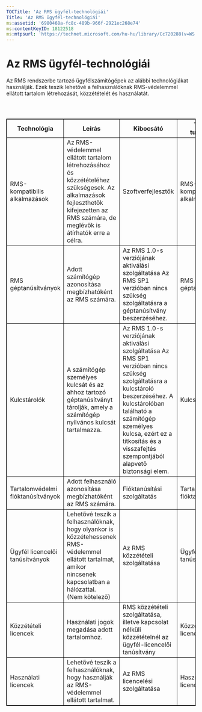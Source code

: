 ```yaml
---
TOCTitle: 'Az RMS ügyfél-technológiái'
Title: 'Az RMS ügyfél-technológiái'
ms:assetid: '6980468a-fc8c-489b-966f-2921ec268e74'
ms:contentKeyID: 18122518
ms:mtpsurl: 'https://technet.microsoft.com/hu-hu/library/Cc720288(v=WS.10)'
---
```


Az RMS ügyfél-technológiái
==========================

Az RMS rendszerbe tartozó ügyfélszámítógépek az alábbi technológiákat használják. Ezek teszik lehetővé a felhasználóknak RMS-védelemmel ellátott tartalom létrehozását, közzétételét és használatát.

###  

 
<p> </p>
<table style="border:1px solid black;">
<colgroup>
<col width="25%" />
<col width="25%" />
<col width="25%" />
<col width="25%" />
</colgroup>
<thead>
<tr class="header">
<th style="border:1px solid black;" >Technológia</th>
<th style="border:1px solid black;" >Leírás</th>
<th style="border:1px solid black;" >Kibocsátó</th>
<th style="border:1px solid black;" >További tudnivalók</th>
</tr>
</thead>
<tbody>
<tr class="odd">
<td style="border:1px solid black;">RMS-kompatibilis alkalmazások</td>
<td style="border:1px solid black;">Az RMS-védelemmel ellátott tartalom létrehozásához és közzétételéhez szükségesek. Az alkalmazások fejleszthetők kifejezetten az RMS számára, de meglévők is átírhatók erre a célra.</td>
<td style="border:1px solid black;">Szoftverfejlesztők</td>
<td style="border:1px solid black;">RMS-kompatibilis alkalmazások</td>
</tr>
<tr class="even">
<td style="border:1px solid black;">RMS géptanúsítványok</td>
<td style="border:1px solid black;">Adott számítógép azonosítása megbízhatóként az RMS számára.</td>
<td style="border:1px solid black;">Az RMS 1.0-s verziójának aktiválási szolgáltatása Az RMS SP1 verzióban nincs szükség szolgáltatásra a géptanúsítvány beszerzéséhez.</td>
<td style="border:1px solid black;">RMS géptanúsítványok</td>
</tr>
<tr class="odd">
<td style="border:1px solid black;">Kulcstárolók</td>
<td style="border:1px solid black;">A számítógép személyes kulcsát és az ahhoz tartozó géptanúsítványt tárolják, amely a számítógép nyilvános kulcsát tartalmazza.</td>
<td style="border:1px solid black;">Az RMS 1.0-s verziójának aktiválási szolgáltatása Az RMS SP1 verzióban nincs szükség szolgáltatásra a kulcstároló beszerzéséhez. A kulcstárolóban található a számítógép személyes kulcsa, ezért ez a titkosítás és a visszafejtés szempontjából alapvető biztonsági elem.</td>
<td style="border:1px solid black;">Kulcstárolók</td>
</tr>
<tr class="even">
<td style="border:1px solid black;">Tartalomvédelmi fióktanúsítványok</td>
<td style="border:1px solid black;">Adott felhasználó azonosítása megbízhatóként az RMS számára.</td>
<td style="border:1px solid black;">Fióktanúsítási szolgáltatás</td>
<td style="border:1px solid black;">Tartalomvédelmi fióktanúsítványok</td>
</tr>
<tr class="odd">
<td style="border:1px solid black;">Ügyfél licencelői tanúsítványok</td>
<td style="border:1px solid black;">Lehetővé teszik a felhasználóknak, hogy olyankor is közzétehessenek RMS-védelemmel ellátott tartalmat, amikor nincsenek kapcsolatban a hálózattal.<br/>
(Nem kötelező)</td>
<td style="border:1px solid black;">Az RMS közzétételi szolgáltatása</td>
<td style="border:1px solid black;">Ügyfél-licencelői tanúsítványok</td>
</tr>
<tr class="even">
<td style="border:1px solid black;">Közzétételi licencek</td>
<td style="border:1px solid black;">Használati jogok megadása adott tartalomhoz.</td>
<td style="border:1px solid black;">RMS közzétételi szolgáltatása, illetve kapcsolat nélküli közzétételnél az ügyfél-licencelői tanúsítvány</td>
<td style="border:1px solid black;">Közzétételi licencek</td>
</tr>
<tr class="odd">
<td style="border:1px solid black;">Használati licencek</td>
<td style="border:1px solid black;">Lehetővé teszik a felhasználóknak, hogy használják az RMS-védelemmel ellátott tartalmat.</td>
<td style="border:1px solid black;">Az RMS licencelési szolgáltatása</td>
<td style="border:1px solid black;">Használati licencek</td>
</tr>
</tbody>
</table>